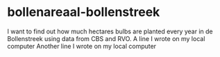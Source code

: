 # bollenareaal-bollenstreek
I want to find out how much hectares bulbs are planted every year in de Bollenstreek using data from CBS and RVO.
A line I wrote on my local computer
Another line I wrote on my local computer
